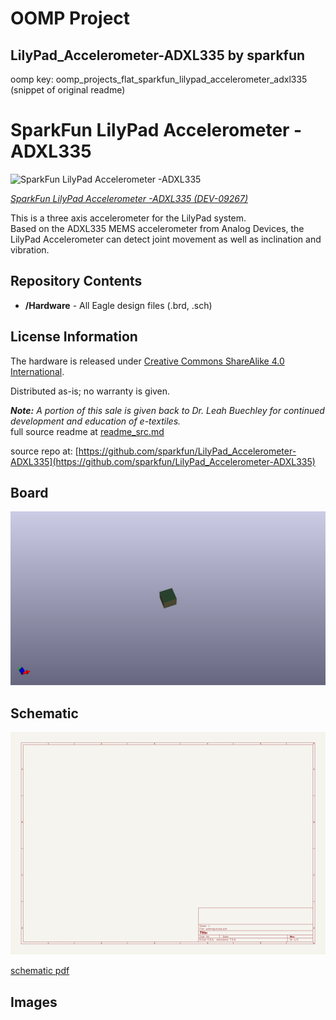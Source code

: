 # OOMP Project  
## LilyPad_Accelerometer-ADXL335  by sparkfun  
  
oomp key: oomp_projects_flat_sparkfun_lilypad_accelerometer_adxl335  
(snippet of original readme)  
  
SparkFun LilyPad Accelerometer -ADXL335  
=======================================  
  
![SparkFun LilyPad Accelerometer -ADXL335](https://cdn.sparkfun.com//assets/parts/2/7/6/6/09267-01.jpg)  
  
[*SparkFun LilyPad Accelerometer -ADXL335 (DEV-09267)*](https://www.sparkfun.com/products/9267)  
  
This is a three axis accelerometer for the LilyPad system.   
Based on the ADXL335 MEMS accelerometer from Analog Devices, the LilyPad Accelerometer can detect joint movement as well as inclination and vibration.  
  
Repository Contents  
-------------------  
* **/Hardware** - All Eagle design files (.brd, .sch)  
  
  
License Information  
-------------------  
The hardware is released under [Creative Commons ShareAlike 4.0 International](https://creativecommons.org/licenses/by-sa/4.0/).  
  
Distributed as-is; no warranty is given.  
  
_**Note:** A portion of this sale is given back to Dr. Leah Buechley for continued development and education of e-textiles._  
  full source readme at [readme_src.md](readme_src.md)  
  
source repo at: [https://github.com/sparkfun/LilyPad_Accelerometer-ADXL335](https://github.com/sparkfun/LilyPad_Accelerometer-ADXL335)  
## Board  
  
[![working_3d.png](working_3d_600.png)](working_3d.png)  
## Schematic  
  
[![working_schematic.png](working_schematic_600.png)](working_schematic.png)  
  
[schematic pdf](working_schematic.pdf)  
## Images  
